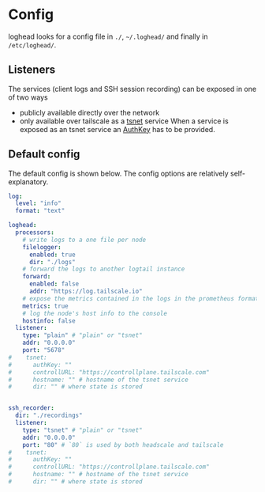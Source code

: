# Config

loghead looks for a config file in `./`, `~/.loghead/` and finally in `/etc/loghead/`.

## Listeners

The services (client logs and SSH session recording) can be exposed in one of two ways
- publicly available directly over the network
- only available over tailscale as a [tsnet](https://tailscale.com/blog/tsnet-virtual-private-services) service
When a service is exposed as an tsnet service an [AuthKey](https://tailscale.com/kb/1085/auth-keys) has to be provided.

## Default config

The default config is shown below. The config options are relatively self-explanatory.

```yaml
log:
  level: "info"
  format: "text"

loghead:
  processors:
    # write logs to a one file per node
    filelogger:
      enabled: true
      dir: "./logs"
    # forward the logs to another logtail instance
    forward:
      enabled: false
      addr: "https://log.tailscale.io"
    # expose the metrics contained in the logs in the prometheus format
    metrics: true
    # log the node's host info to the console
    hostinfo: false
  listener:
    type: "plain" # "plain" or "tsnet"
    addr: "0.0.0.0"
    port: "5678"
#    tsnet:
#      authKey: ""
#      controllURL: "https://controllplane.tailscale.com"
#      hostname: "" # hostname of the tsnet service
#      dir: "" # where state is stored


ssh_recorder:
  dir: "./recordings"
  listener:
    type: "tsnet" # "plain" or "tsnet"
    addr: "0.0.0.0"
    port: "80" # `80` is used by both headscale and tailscale
#    tsnet:
#      authKey: ""
#      controllURL: "https://controllplane.tailscale.com"
#      hostname: "" # hostname of the tsnet service
#      dir: "" # where state is stored
```
